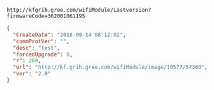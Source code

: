`http://kfgrih.gree.com/wifiModule/Lastversion?firmwareCode=362001061195`

```json
{
  "CreateDate": "2018-09-14 08:12:02",
  "commProtVer": "",
  "desc": "test",
  "forcedUpgrade": 0,
  "r": 200,
  "url": "http://kf.grih.gree.com/wifiModule/image/10577/57360",
  "ver": "2.0"
}
```
